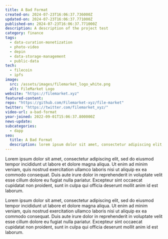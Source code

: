 ```yaml
---
title: A Bad Format
created-on: 2024-07-23T16:06:37.736000Z
updated-on: 2024-07-23T16:06:37.771000Z
published-on: 2024-07-23T16:06:37.771000Z
description: A description of the project test
category: finance
tags:
  - data-curation-monetization
  - photo-video
  - depin
  - data-storage-management
  - public-data
tech:
  - filecoin
  - ipfs
image:
  src: /assets/images/filemarket_logo_white.png
  alt: FileMarket Logo
website: "https://filemarket.xyz"
featured-content:
repo: "https://github.com/Filemarket-xyz/file-market"
twitter: "https://twitter.com/filemarket_xyz/"
video-url: a-bad-format
year-joined: 2022-09-01T15:06:37.800000Z
news-update:
subcategories:
  - dapp
seo:
  title: A Bad Format
  description: lorem ipsum dolor sit amet, consectetur adipiscing elit, sed do eiusmod tempor incididunt ut labore et dolore magna aliqua.
---
```


Lorem ipsum dolor sit amet, consectetur adipiscing elit, sed do eiusmod tempor incididunt ut labore et dolore magna aliqua. Ut enim ad minim veniam, quis nostrud exercitation ullamco laboris nisi ut aliquip ex ea commodo consequat. Duis aute irure dolor in reprehenderit in voluptate velit esse cillum dolore eu fugiat nulla pariatur. Excepteur sint occaecat cupidatat non proident, sunt in culpa qui officia deserunt mollit anim id est laborum.

Lorem ipsum dolor sit amet, consectetur adipiscing elit, sed do eiusmod tempor incididunt ut labore et dolore magna aliqua. Ut enim ad minim veniam, quis nostrud exercitation ullamco laboris nisi ut aliquip ex ea commodo consequat. Duis aute irure dolor in reprehenderit in voluptate velit esse cillum dolore eu fugiat nulla pariatur. Excepteur sint occaecat cupidatat non proident, sunt in culpa qui officia deserunt mollit anim id est laborum.
